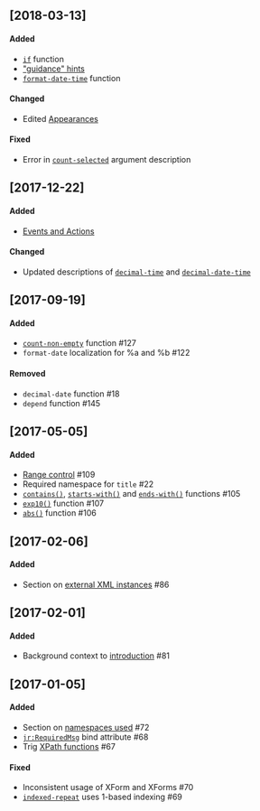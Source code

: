 [2018-03-13]
--------------------
#### Added
* [`if`](https://opendatakit.github.io/xforms-spec/#fn:if) function
* ["guidance" hints](https://opendatakit.github.io/xforms-spec/#languages)
* [`format-date-time`](https://opendatakit.github.io/xforms-spec/#fn:format-date-time) function

#### Changed
* Edited [Appearances](https://opendatakit.github.io/xforms-spec/#appearances)

#### Fixed
* Error in [`count-selected`](https://opendatakit.github.io/xforms-spec/#fn:count-selected) argument description

[2017-12-22]
--------------------
#### Added
* [Events and Actions](https://opendatakit.github.io/xforms-spec/#events-and-actions)

#### Changed
* Updated descriptions of [`decimal-time`](https://opendatakit.github.io/xforms-spec/#fn:decimal-time) and [`decimal-date-time`](https://opendatakit.github.io/xforms-spec/#fn:decimal-date-time)

[2017-09-19]
--------------------
#### Added
* [`count-non-empty`](https://opendatakit.github.io/xforms-spec/#fn:count-non-empty) function #127
* `format-date` localization for %a and %b #122

#### Removed
* `decimal-date` function #18
* `depend` function #145

[2017-05-05]
--------------------
#### Added
* [Range control](https://opendatakit.github.io/xforms-spec/#body-elements) #109
* Required namespace for `title` #22
* [`contains()`](https://opendatakit.github.io/xforms-spec/#fn:contains), [`starts-with()`](https://opendatakit.github.io/xforms-spec/#fn:starts-with) and [`ends-with()`](https://opendatakit.github.io/xforms-spec/#fn:ends-with) functions #105
* [`exp10()`](https://opendatakit.github.io/xforms-spec/#fn:exp10) function #107
* [`abs()`](https://opendatakit.github.io/xforms-spec/#fn:abs) function #106


[2017-02-06]
--------------------
#### Added
* Section on [external XML instances](http://opendatakit.github.io/xforms-spec/#secondary-instances---external) #86

[2017-02-01]
--------------------
#### Added
* Background context to [introduction](http://opendatakit.github.io/xforms-spec/#introduction) #81

[2017-01-05]
--------------------
#### Added
* Section on [namespaces used](http://opendatakit.github.io/xforms-spec/#namespaces) #72
* [`jr:RequiredMsg`](http://opendatakit.github.io/xforms-spec/#bind-attributes) bind attribute #68
* Trig [XPath functions](http://opendatakit.github.io/xforms-spec/#xpath-functions) #67

#### Fixed
* Inconsistent usage of XForm and XForms #70
* [`indexed-repeat`](http://opendatakit.github.io/xforms-spec/#xpath-functions) uses 1-based indexing #69


